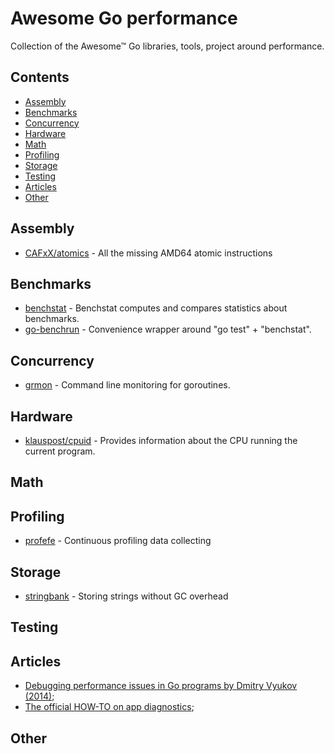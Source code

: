 # Awesome Go performance

Collection of the Awesome™ Go libraries, tools, project around performance.

## Contents

- [Assembly](#assembly)
- [Benchmarks](#benchmarks)
- [Concurrency](#concurrency)
- [Hardware](#hardware)
- [Math](#math)
- [Profiling](#profiling)
- [Storage](#storage)
- [Testing](#testing)
- [Articles](#articles)
- [Other](#other)

## Assembly

- [CAFxX/atomics](https://github.com/CAFxX/atomics) - All the missing AMD64 atomic instructions

## Benchmarks

- [benchstat](https://godoc.org/golang.org/x/perf/cmd/benchstat) - Benchstat computes and compares statistics about benchmarks.
- [go-benchrun](https://github.com/quasilyte/go-benchrun) - Convenience wrapper around "go test" + "benchstat".

## Concurrency
- [grmon](https://github.com/bcicen/grmon) - Command line monitoring for goroutines.

## Hardware

- [klauspost/cpuid](https://github.com/klauspost/cpuid) - Provides information about the CPU running the current program.

## Math

## Profiling

- [profefe](https://github.com/profefe/profefe) - Continuous profiling data collecting

## Storage

- [stringbank](https://github.com/philpearl/stringbank) - Storing strings without GC overhead

## Testing

## Articles

- [Debugging performance issues in Go programs by Dmitry Vyukov (2014)](https://software.intel.com/en-us/blogs/2014/05/10/debugging-performance-issues-in-go-programs);
- [The official HOW-TO on app diagnostics](https://golang.org/doc/diagnostics.html);

## Other
